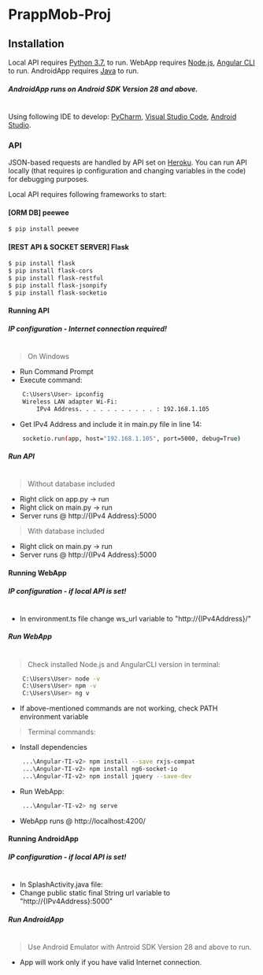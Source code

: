 # PrappMob-Proj
## Installation
Local API requires  [Python 3.7.](https://www.python.org/) to run.
WebApp requires [Node.js](https://nodejs.org/), [Angular CLI](https://cli.angular.io/) to run.
AndroidApp requires [Java](https://www.oracle.com/technetwork/java/javase/downloads/index.html) to run.
##### AndroidApp runs on Android SDK Version 28 and above.
#

Using following IDE to develop: [PyCharm](https://www.jetbrains.com/pycharm/), [Visual Studio Code](https://code.visualstudio.com/), [Android Studio](https://developer.android.com/studio/).

### API
JSON-based requests are handled by API set on [Heroku](https://www.heroku.com/).
You can run API locally (that requires ip configuration and changing variables in the code) for debugging purposes.

Local API requires following frameworks to start: 

#### [ORM DB] peewee
```sh
$ pip install peewee
```

#### [REST API & SOCKET SERVER] Flask
```sh
$ pip install flask
$ pip install flask-cors
$ pip install flask-restful
$ pip install flask-jsonpify
$ pip install flask-socketio
```

#### Running API 
##### IP configuration - Internet connection required!
#
> On Windows
- Run Command Prompt
- Execute command:
```sh
    C:\Users\User> ipconfig
    Wireless LAN adapter Wi-Fi:
        IPv4 Address. . . . . . . . . . . : 192.168.1.105
```
- Get IPv4 Address and include it in main.py file in line 14:
```sh
    socketio.run(app, host="192.168.1.105", port=5000, debug=True)
```

##### Run API
#
> Without database included 
- Right click on app.py -> run
- Right click on main.py -> run
- Server runs @ http://{IPv4 Address}:5000
> With database included 
- Right click on main.py -> run
- Server runs @ http://{IPv4 Address}:5000

#### Running WebApp
##### IP configuration - if local API is set!
#
- In environment.ts file change ws_url variable to "http://{IPv4Address}/"

##### Run WebApp
#
> Check installed Node.js and AngularCLI version in terminal:
```sh
    C:\Users\User> node -v
    C:\Users\User> npm -v
    C:\Users\User> ng v
```
- If above-mentioned commands are not working, check PATH environment variable
> Terminal commands:
- Install dependencies
```sh
    ...\Angular-TI-v2> npm install --save rxjs-compat
    ...\Angular-TI-v2> npm install ng6-socket-io
    ...\Angular-TI-v2> npm install jquery --save-dev
```
- Run WebApp:
```sh
    ...\Angular-TI-v2> ng serve
```
- WebApp runs @ http://localhost:4200/

#### Running AndroidApp
##### IP configuration - if local API is set!
#
- In SplashActivity.java file:
- Change public static final String url variable to "http://{IPv4Address}:5000"

##### Run AndroidApp
#
> Use Android Emulator with Antroid SDK Version 28 and above to run.
- App will work only if you have valid Internet connection.

